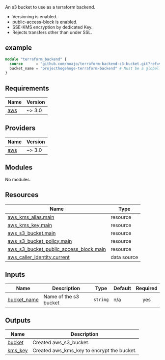 An s3 bucket to use as a terraform backend.

- Versioning is enabled.
- public-access-block is enabled.
- SSE-KMS encryption by dedicated Key.
- Rejects transfers other than under SSL.

## example

```tf
module "terraform_backend" {
  source      = "github.com/moajo/terraform-backend-s3-bucket.git?ref=v1.0.0"
  bucket_name = "projecthogehoge-terraform-backend" # Must be a globally unique bucket name
}
```

<!-- BEGIN_TF_DOCS -->

## Requirements

| Name                                                   | Version |
| ------------------------------------------------------ | ------- |
| <a name="requirement_aws"></a> [aws](#requirement_aws) | ~> 3.0  |

## Providers

| Name                                             | Version |
| ------------------------------------------------ | ------- |
| <a name="provider_aws"></a> [aws](#provider_aws) | ~> 3.0  |

## Modules

No modules.

## Resources

| Name                                                                                                                                                | Type        |
| --------------------------------------------------------------------------------------------------------------------------------------------------- | ----------- |
| [aws_kms_alias.main](https://registry.terraform.io/providers/hashicorp/aws/latest/docs/resources/kms_alias)                                         | resource    |
| [aws_kms_key.main](https://registry.terraform.io/providers/hashicorp/aws/latest/docs/resources/kms_key)                                             | resource    |
| [aws_s3_bucket.main](https://registry.terraform.io/providers/hashicorp/aws/latest/docs/resources/s3_bucket)                                         | resource    |
| [aws_s3_bucket_policy.main](https://registry.terraform.io/providers/hashicorp/aws/latest/docs/resources/s3_bucket_policy)                           | resource    |
| [aws_s3_bucket_public_access_block.main](https://registry.terraform.io/providers/hashicorp/aws/latest/docs/resources/s3_bucket_public_access_block) | resource    |
| [aws_caller_identity.current](https://registry.terraform.io/providers/hashicorp/aws/latest/docs/data-sources/caller_identity)                       | data source |

## Inputs

| Name                                                               | Description           | Type     | Default | Required |
| ------------------------------------------------------------------ | --------------------- | -------- | ------- | :------: |
| <a name="input_bucket_name"></a> [bucket_name](#input_bucket_name) | Name of the s3 bucket | `string` | n/a     |   yes    |

## Outputs

| Name                                                     | Description                                |
| -------------------------------------------------------- | ------------------------------------------ |
| <a name="output_bucket"></a> [bucket](#output_bucket)    | Created aws_s3_bucket.                     |
| <a name="output_kms_key"></a> [kms_key](#output_kms_key) | Created aws_kms_key to encrypt the bucket. |

<!-- END_TF_DOCS -->
